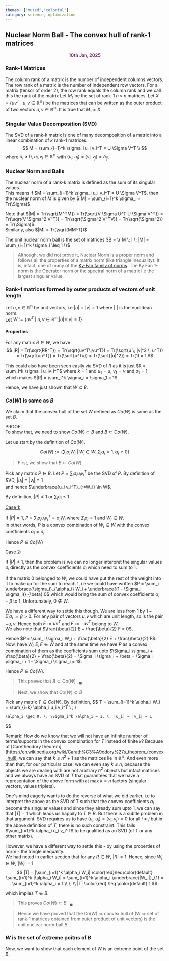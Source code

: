 ```yaml
---
themes: ["muted","colorful"]
category: science, optimization
---
```



## Nuclear Norm Ball - The convex hull of rank-1 matrices
<p style="text-align:center; color:#7A306C"> <b>10th Jan, 2025</b> </p>



### Rank-1 Matrices
The column rank of a matrix is the number of independent columns vectors.
The row rank of a matrix is the number of independent row vectors.
For a matrix (tensor of order 2), the row rank equals the column rank and we call this the rank of the matrix
Let $M_1$ be the set of rank-1 $n \times n$ matrices. 
Let $X = \{ uv^T  \;|\; u,v \in \mathbb{R^n} \}$ be the matrices that can be written as the outer product of two vectors $u,v \in \mathbb{R^n}$.
It is true that $M_1 = X$.


### Singular Value Decomposition (SVD)
The SVD of a rank-k matrix is one of many decomposition of a matrix into a linear combination of $k$ rank-1 matrices.
$$
	M = \sum_{i=1}^k \sigma_i u_i v_i^T = U \Sigma V^T \\
$$
where $\sigma_i \geq 0$, $u_i,v_i \in \mathbb{R^n}$ with $\langle u_i,u_j \rangle = \langle v_i, v_j \rangle = \delta_{ij}$.


### Nuclear Norm and Balls

The nuclear norm of a rank-k matrix is defined as the sum of its singular values.  
This means if $M = \sum_{i=1}^k \sigma_i u_i v_i^T = U \Sigma V^T$, then the nuclear norm of $M$ is given by
$|M| = \sum_{i=1}^k \sigma_i = Tr(\Sigma)$

Note that $|M| = Tr(\sqrt{M^TM}) = Tr(\sqrt{V \Sigma U^T U \Sigma V^T}) = Tr(\sqrt{V \Sigma^2 V^T}) = Tr(\sqrt{\Sigma^2 V^TV}) = Tr(\sqrt{\Sigma^2}) = Tr(\Sigma)$.  
Similarly, also $|M| = Tr(\sqrt{MM^T})$

The unit nuclear norm ball is the set of matrices $B = \{ M \; | \; |M| = \sum_{i=1}^k \sigma_i \leq 1 \}$

> Although, we did not prove it, Nuclear Norm is a proper norm and follows all the properties of a matrix norm (like triangle inequality). It is, infact, one of many 
> of the [Ky-Fan family of norms](https://en.wikipedia.org/wiki/Singular_value_decomposition#Ky_Fan_norms). The Ky Fan 1-norm is the 
> Operator norm or the spectral norm of a matrix i.e the largest singular value. 

### Rank-1 matrices formed by outer products of vectors of unit length
Let $u,v \in \mathbb{R^n}$ be unit vectors, i.e $|u| = |v| = 1$ where $|.|$ is the euclidean norm.  
Let $W := \{  uv^T \; | \; u,v \in \mathbb{R^n}, |u| = |v| = 1 \}$

#### Properties 
For any matrix $R \in W$, we have  
$$
 |R| = Tr(\sqrt{RR^T}) = Tr(\sqrt{uv^T\;vu^T}) = Tr(\sqrt{u \; |v|^2 \; u^T}) = Tr(\sqrt{uu^T}) = Tr(\sqrt{u^Tu}) = Tr(\sqrt{|u|^2}) = Tr(1) = 1
$$

This could also have been seen easily via SVD of $R$ as it is just $R = \sum_i^k \sigma_i u_iv_i^T$ where $k=1$ and $u_1 = u$, $v_1 = v$ and $\sigma_1 = 1$  
which makes $|R| = \sum_i^k \sigma_i = \sigma_1 = 1$.

Hence, we have just shown that $W \subset B$.



### $Co(W)$ is same as $B$
We claim that the convex hull of the set $W$ defined as $Co(W)$ is same as the set $B$.

PROOF:  
To show that, we need to show $Co(W) \subset B$ and $B \subset Co(W)$. 

Let us start by the definition of $Co(W)$.

$$
	Co(W) := \{ \sum_i \alpha_i W_i \; | \; W_i \in W, \Sigma_i \alpha_i = 1, \alpha_i \geq 0\}
$$

>First, we show that $B \subset Co(W)$. 

Pick any matrix $P \in B$. Let $P = \sum_i \sigma_i u_i v_i^T$ be the SVD of $P$. By definition of SVD, $|u_i| = |v_i| = 1$  
and hence $\underbrace{u_i v_i^T}_{:=W_i} \in W$.
  
By definition, $|P| \leq 1$ or $\sum_i \sigma_i \leq 1$. 

<u>Case 1:</u>
 
If $|P| = 1$, $P = \sum_i \sigma_i u_i v_i^T = \sigma_i W_i$ where $\Sigma_i \sigma_i = 1$ and $W_i \in W$.  
In other words, $P$ is a convex combination of $W_i \in W$ with the convex coefficients $\alpha_i = \sigma_i$.

Hence $P \in Co(W)$

<u>Case 2:</u> 

If $|P| < 1$, then the problem is we can no longer interpret the singular values $\sigma_i$ directly as the convex coefficients $\alpha_i$ which need to sum to 1.
  
If the matrix $0$ belonged to $W$, we could have put the rest of the weight into it to make up for the sum to reach 1, i.e we could have
written $P = \sum_i \underbrace{\sigma_i}_{\alpha_i} W_i + \underbrace{(1 - \Sigma_i \sigma_i)}_{\beta} 0$ which would bring the 
sum of convex coefficients $\alpha_i + \beta$ to 1. Unfortunately, $0 \notin W$.

We have a different way to settle this though. We are less from 1 by $1- \Sigma_i \sigma_i := \beta > 0$.
For any pair of vectors $u,v$ which are unit length, so is the pair $-u,v$. Hence both $E := uv^T$ and $F := -uv^T$ belong to $W$.  
We also note that $\frac{\beta}{2} E + \frac{\beta}{2} F = 0$.

Hence $P = \sum_i \sigma_i W_i + \frac{\beta}{2} E + \frac{\beta}{2} F$. Now, have $W_i, E, F \in W$ and at the same time we have $P$ 
as a convex combination of them as the coefficients sum upto $\Sigma_i \sigma_i + \frac{\beta}{2} + \frac{\beta}{2} = \Sigma_i \sigma_i + \beta = \Sigma_i \sigma_i + 1 - \Sigma_i \sigma_i = 1$.

Hence $P \in Co(W)$.  

>This proves that $B \subset Co(W) \;\;\;  _\blacksquare$

> Next, we show that $Co(W) \subset B$

Pick any matrix $T \in Co(W)$. By definition, 
$$
	T = \sum_{i=1}^k \alpha_i W_i = \sum_{i=k} \alpha_i u_i v_i^T \\ \; \\
    
    \alpha_i \geq 0, \; \Sigma_i^k \alpha_i = 1, \; |u_i| = |v_i| = 1
$$

<u>Remark:</u> How do we know that we will not have an infinite number of terms/supports in the convex combination for $T$ instead of finite $k$? 
Because of [Caretheodory theorem](https://en.wikipedia.org/wiki/Carath%C3%A9odory%27s_theorem_(convex_hull), we can say that $k \leq n^2 +1$
as the matrices lie in $\mathbb{R^n}$.
And even more than that, for our particular case, we can even say $k \leq n$, because the objects we are dealing with are not arbitrary
$n^2$ objects but infact matrices and we always have an SVD of $T$ that guarantees that we have a representation of the above form with 
at max $k=n$ factors (singular vectors, values triplets). 


One's mind eagerly wants to do the reverse of what we did earlier, i.e to interpret the above as the SVD of T such that the 
convex coefficients $\alpha_i$ become the singular values and since they already sum upto 1, we can say that $|T| = 1$ 
which leads us happily to $T \in B$. But there is a subtle problem in that argument. SVD requires us to have 
$\langle u_i,u_j\rangle  = \langle v_i,v_j\rangle = 0$ for all $i \neq j$ but in the above definition of $T$, there is no
such constraint. This fails $\sum_{i=1}^k \alpha_i u_i v_i^T$ to be qualified as an SVD (of T or any other matrix). 

However, we have a different way to settle this - by using the properties of norm - the tringle inequality.  
We had noted in earlier section that for any $R \in W$, $|R| = 1$. Hence, since $W_i \in W$, $|W_i| = 1$
$$
	|T| = |\sum_{i=1}^k \alpha_i W_i| \color{red}\leq\color{default} \sum_{i=1}^k |\alpha_i W_i| = \sum_{i=1}^k \alpha_i \underbrace{|W_i|}_{1} = \sum_{i=1}^k \alpha_i = 1 \\
    \; \\
    |T| \color{red} \leq \color{default} 1
$$

which implies $T \in B$.

> This proves $Co(W) \subset B \;\;\; _\blacksquare$


> Hence we have proved that the Co(W) := convex hull of 
> (W := set of rank-1 matrices obtained from outer product of unit vectors) is the unit nuclear norm ball $B$.

### $W$ is the set of extreme poitns of $B$
Now, we want to show that each element of $W$ is an extreme point of the set $B$.
